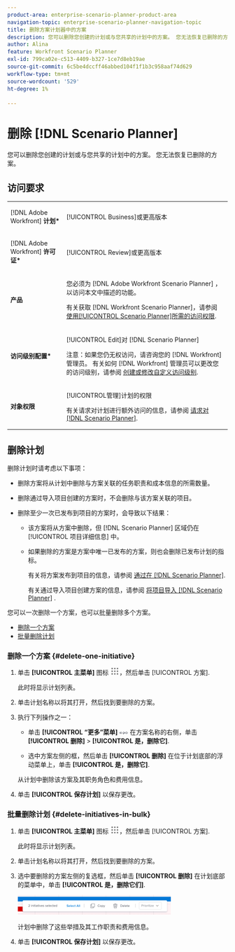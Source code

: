 ```yaml
---
product-area: enterprise-scenario-planner-product-area
navigation-topic: enterprise-scenario-planner-navigation-topic
title: 删除方案计划器中的方案
description: 您可以删除您创建的计划或与您共享的计划中的方案。 您无法恢复已删除的方案。
author: Alina
feature: Workfront Scenario Planner
exl-id: 799ca02e-c513-4409-b327-1ce7d8eb19ae
source-git-commit: 6c5be4dccff46abbed104f1f1b3c958aaf74d629
workflow-type: tm+mt
source-wordcount: '529'
ht-degree: 1%

---
```


# 删除 [!DNL Scenario Planner]

您可以删除您创建的计划或与您共享的计划中的方案。 您无法恢复已删除的方案。

## 访问要求

<table style="table-layout:auto"> 
 <col> 
 <col> 
 <tbody> 
  <tr> 
   <td> <p>[!DNL Adobe Workfront]<b> 计划*</b> </p> </td> 
   <td>[!UICONTROL Business]或更高版本</td> 
  </tr> 
  <tr> 
   <td> <p>[!DNL Adobe Workfront]<b> 许可证*</b> </p> </td> 
   <td> <p>[!UICONTROL Review]或更高版本</p> </td> 
  </tr> 
  <tr> 
   <td><b>产品</b> </td> 
   <td> <p>您必须为 [!DNL Adobe Workfront Scenario Planner] ，以访问本文中描述的功能。 </p> <p>有关获取 [!DNL Workfront Scenario Planner]，请参阅 <a href="../scenario-planner/access-needed-to-use-sp.md" class="MCXref xref">使用[!UICONTROL Scenario Planner]所需的访问权限</a>. </p> </td> 
  </tr> 
  <tr data-mc-conditions=""> 
   <td><strong>访问级别配置*</strong> </td> 
   <td> <p>[!UICONTROL Edit]对 [!DNL Scenario Planner]</p> <p>注意：如果您仍无权访问，请咨询您的 [!DNL Workfront] 管理员。 有关如何 [!DNL Workfront] 管理员可以更改您的访问级别，请参阅 <a href="../administration-and-setup/add-users/configure-and-grant-access/create-modify-access-levels.md" class="MCXref xref">创建或修改自定义访问级别</a>.</p> </td> 
  </tr> 
  <tr data-mc-conditions=""> 
   <td> <p><strong>对象权限</strong> </p> </td> 
   <td> <p>[!UICONTROL管理]计划的权限</p> <p>有关请求对计划进行额外访问的信息，请参阅 <a href="../scenario-planner/request-access-to-plan.md" class="MCXref xref">请求对 [!DNL Scenario Planner]</a>.</p> </td> 
  </tr> 
 </tbody> 
</table>

## 删除计划

删除计划时请考虑以下事项：

* 删除方案将从计划中删除与方案关联的任务职责和成本信息的所需数量。
* 删除通过导入项目创建的方案时，不会删除与该方案关联的项目。
* 删除至少一次已发布到项目的方案时，会导致以下结果：

   * 该方案将从方案中删除，但 [!DNL Scenario Planner] 区域仍在 [!UICONTROL 项目详细信息] 中。
   * 如果删除的方案是方案中唯一已发布的方案，则也会删除已发布计划的指标。

      有关将方案发布到项目的信息，请参阅 [通过在 [!DNL Scenario Planner]](../scenario-planner/publish-scenarios-update-projects.md).

      有关通过导入项目创建方案的信息，请参阅 [将项目导入 [!DNL Scenario Planner]](../scenario-planner/import-projects-to-plans.md) .

您可以一次删除一个方案，也可以批量删除多个方案。

* [删除一个方案](#delete-one-initiative)
* [批量删除计划](#delete-initiatives-in-bulk)

### 删除一个方案 {#delete-one-initiative}

1. 单击 **[!UICONTROL 主菜单]** 图标 ![](assets/main-menu-icon.png)，然后单击 [!UICONTROL 方案].

   此时将显示计划列表。

1. 单击计划名称以将其打开，然后找到要删除的方案。
1. 执行下列操作之一：

   * 单击 **[!UICONTROL “更多”菜单]** ![](assets/more-menu.png) 在方案名称的右侧，单击 **[!UICONTROL 删除]** > **[!UICONTROL 是，删除它]**.

   * 选中方案左侧的框，然后单击 **[!UICONTROL 删除]** 在位于计划底部的浮动菜单上，单击 **[!UICONTROL 是，删除它]**.

   从计划中删除该方案及其职务角色和费用信息。

1. 单击 **[!UICONTROL 保存计划]** 以保存更改。

### 批量删除计划 {#delete-initiatives-in-bulk}

1. 单击 **[!UICONTROL 主菜单]** 图标 ![](assets/main-menu-icon.png)，然后单击 [!UICONTROL 方案].

   此时将显示计划列表。

1. 单击计划名称以将其打开，然后找到要删除的方案。
1. 选中要删除的方案左侧的复选框，然后单击 **[!UICONTROL 删除]** 在计划底部的菜单中，单击 **[!UICONTROL 是，删除它们]**.

   ![](assets/bottom-manage-initiative-menu-350x45.png)

   计划中删除了这些举措及其工作职责和费用信息。

1. 单击 **[!UICONTROL 保存计划]** 以保存更改。
